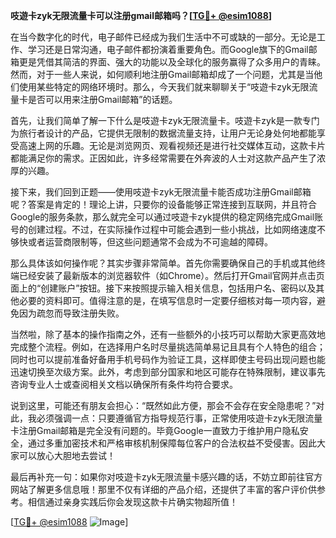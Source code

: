 **吱遊卡zyk无限流量卡可以注册gmail邮箱吗？[[TG💪+ @esim1088](https://t.me/s/esim1088)]**

在当今数字化的时代，电子邮件已经成为我们生活中不可或缺的一部分。无论是工作、学习还是日常沟通，电子邮件都扮演着重要角色。而Google旗下的Gmail邮箱更是凭借其简洁的界面、强大的功能以及全球化的服务赢得了众多用户的青睐。然而，对于一些人来说，如何顺利地注册Gmail邮箱却成了一个问题，尤其是当他们使用某些特定的网络环境时。那么，今天我们就来聊聊关于“吱遊卡zyk无限流量卡是否可以用来注册Gmail邮箱”的话题。

首先，让我们简单了解一下什么是吱遊卡zyk无限流量卡。吱遊卡zyk是一款专门为旅行者设计的产品，它提供无限制的数据流量支持，让用户无论身处何地都能享受高速上网的乐趣。无论是浏览网页、观看视频还是进行社交媒体互动，这款卡片都能满足你的需求。正因如此，许多经常需要在外奔波的人士对这款产品产生了浓厚的兴趣。

接下来，我们回到正题——使用吱遊卡zyk无限流量卡能否成功注册Gmail邮箱呢？答案是肯定的！理论上讲，只要你的设备能够正常连接到互联网，并且符合Google的服务条款，那么就完全可以通过吱遊卡zyk提供的稳定网络完成Gmail账号的创建过程。不过，在实际操作过程中可能会遇到一些小挑战，比如网络速度不够快或者运营商限制等，但这些问题通常不会成为不可逾越的障碍。

那么具体该如何操作呢？其实步骤非常简单。首先你需要确保自己的手机或其他终端已经安装了最新版本的浏览器软件（如Chrome）。然后打开Gmail官网并点击页面上的“创建账户”按钮。接下来按照提示输入相关信息，包括用户名、密码以及其他必要的资料即可。值得注意的是，在填写信息时一定要仔细核对每一项内容，避免因为疏忽而导致注册失败。

当然啦，除了基本的操作指南之外，还有一些额外的小技巧可以帮助大家更高效地完成整个流程。例如，在选择用户名时尽量挑选简单易记且具有个人特色的组合；同时也可以提前准备好备用手机号码作为验证工具，这样即使主号码出现问题也能迅速切换至次级方案。此外，考虑到部分国家和地区可能存在特殊限制，建议事先咨询专业人士或查阅相关文档以确保所有条件均符合要求。

说到这里，可能还有朋友会担心：“既然如此方便，那会不会存在安全隐患呢？”对此，我必须强调一点：只要遵循官方指导规范行事，正常使用吱遊卡zyk无限流量卡注册Gmail邮箱是完全没有问题的。毕竟Google一直致力于维护用户隐私安全，通过多重加密技术和严格审核机制保障每位客户的合法权益不受侵害。因此大家可以放心大胆地去尝试！

最后再补充一句：如果你对吱遊卡zyk无限流量卡感兴趣的话，不妨立即前往官方网站了解更多信息哦！那里不仅有详细的产品介绍，还提供了丰富的客户评价供参考。相信通过亲身实践后你会发现这款卡片确实物超所值！

[[TG💪+ @esim1088](https://t.me/s/esim1088) ![Image](https://i.postimg.cc/4NQfJmqS/Snipaste-2025-05-13-00-14-12.png)]